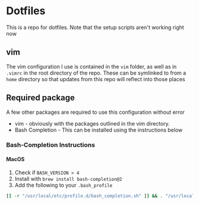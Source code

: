 # Dotfiles

This is a repo for dotfiles. Note that the setup scripts aren't working right now

## vim

The vim configuration I use is contained in the `vim` folder, as well as in `.vimrc` in the root directory of the repo.
These can be symlinked to from a `home` directory so that updates from this repo will reflect into those places

## Required package

A few other packages are required to use this configuration without error

* vim - obviously with the packages outlined in the vim directory.
* Bash Completion - This can be installed using the instructions below

### Bash-Completion Instructions

#### MacOS

1) Check if `BASH_VERSION > 4`
2) Install with `brew install bash-completion@2`
3) Add the following to your `.bash_profile`

```bash
[[ -r "/usr/local/etc/profile.d/bash_completion.sh" ]] && . "/usr/local/etc/profile.d/bash_completion.sh"
```

